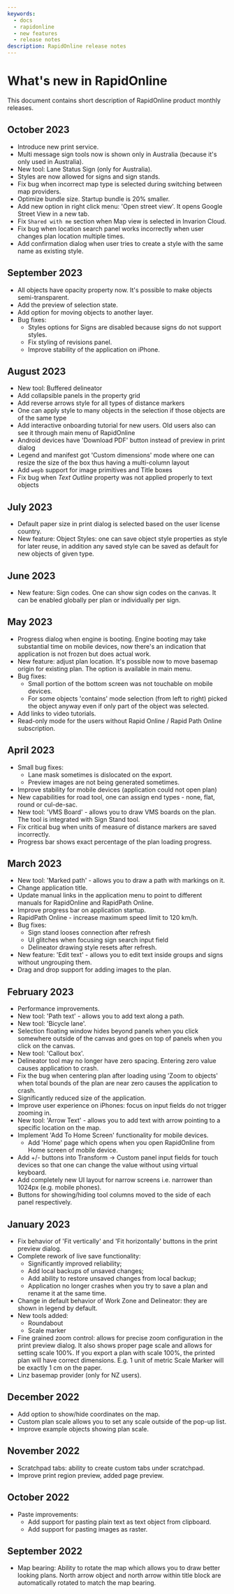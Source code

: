 ```yaml
---
keywords:
  - docs
  - rapidonline
  - new features
  - release notes
description: RapidOnline release notes
---
```


# What's new in RapidOnline

This document contains short description of RapidOnline product monthly releases.

## October 2023

- Introduce new print service.
- Multi message sign tools now is shown only in Australia (because it's only used in Australia).
- New tool: Lane Status Sign (only for Australia).
- Styles are now allowed for signs and sign stands.
- Fix bug when incorrect map type is selected during switching between map providers.
- Optimize bundle size. Startup bundle is 20% smaller.
- Add new option in right click menu: 'Open street view'. It opens Google Street View in a new tab.
- Fix `Shared with me` section when Map view is selected in Invarion Cloud.
- Fix bug when location search panel works incorrectly when user changes plan location multiple times.
- Add confirmation dialog when user tries to create a style with the same name as existing style.

## September 2023

- All objects have opacity property now. It's possible to make objects semi-transparent.
- Add the preview of selection state.
- Add option for moving objects to another layer.
- Bug fixes:
  - Styles options for Signs are disabled because signs do not support styles.
  - Fix styling of revisions panel.
  - Improve stability of the application on iPhone.

## August 2023

- New tool: Buffered delineator
- Add collapsible panels in the property grid
- Add reverse arrows style for all types of distance markers
- One can apply style to many objects in the selection if those objects are of the same type
- Add interactive onboarding tutorial for new users. Old users also can see it through main menu of RapidOnline
- Android devices have 'Download PDF' button instead of preview in print dialog
- Legend and manifest got 'Custom dimensions' mode where one can resize the size of the box thus having a multi-column layout
- Add ``wepb`` support for image primitives and Title boxes
- Fix bug when *Text Outline* property was not applied properly to text objects

## July 2023

- Default paper size in print dialog is selected based on the user license country.
- New feature: Object Styles: one can save object style properties as style for later reuse, in addition any saved style can be saved as default for new objects of given type.

## June 2023

- New feature: Sign codes. One can show sign codes on the canvas. It can be enabled globally per plan or individually per sign.

## May 2023

- Progress dialog when engine is booting. Engine booting may take substantial time on mobile devices, now there's an indication that application is not frozen but does actual work.
- New feature: adjust plan location. It's possible now to move basemap origin for existing plan. The option is available in main menu.
- Bug fixes:
  - Small portion of the bottom screen was not touchable on mobile devices.
  - For some objects 'contains' mode selection (from left to right) picked the object anyway even if only part of the object was selected.
- Add links to video tutorials.
- Read-only mode for the users without Rapid Online / Rapid Path Online subscription.

## April 2023

- Small bug fixes:
  - Lane mask sometimes is dislocated on the export.
  - Preview images are not being generated sometimes.
- Improve stability for mobile devices (application could not open plan)
- New capabilities for road tool, one can assign end types - none, flat, round or cul-de-sac.
- New tool: 'VMS Board' - allows you to draw VMS boards on the plan. The tool is integrated with Sign Stand tool.
- Fix critical bug when units of measure of distance markers are saved incorrectly.
- Progress bar shows exact percentage of the plan loading progress.

## March 2023

- New tool: 'Marked path' - allows you to draw a path with markings on it.
- Change application title.
- Update manual links in the application menu to point to different manuals for RapidOnline and RapidPath Online.
- Improve progress bar on application startup.
- RapidPath Online - increase maximum speed limit to 120 km/h.
- Bug fixes:
  - Sign stand looses connection after refresh
  - UI glitches when focusing sign search input field
  - Delineator drawing style resets after refresh.
- New feature: 'Edit text' - allows you to edit text inside groups and signs without ungrouping them.
- Drag and drop support for adding images to the plan.

## February 2023

- Performance improvements.
- New tool: 'Path text' - allows you to add text along a path.
- New tool: 'Bicycle lane'.
- Selection floating window hides beyond panels when you click somewhere outside of the canvas and goes on top of panels
when you click on the canvas.
- New tool: 'Callout box'.
- Delineator tool may no longer have zero spacing. Entering zero value causes application to crash.
- Fix the bug when centering plan after loading using 'Zoom to objects' when total bounds of the plan are near zero causes
the application to crash.
- Significantly reduced size of the application.
- Improve user experience on iPhones: focus on input fields do not trigger zooming in.
- New tool: 'Arrow Text' - allows you to add text with arrow pointing to a specific location on the map.
- Implement 'Add To Home Screen' functionality for mobile devices.
  - Add 'Home' page which opens when you open RapidOnline from Home screen of mobile device.
- Add +/- buttons into Transform -> Custom panel input fields for touch devices
so that one can change the value without using virtual keyboard.
- Add completely new UI layout for narrow screens i.e. narrower than 1024px (e.g. mobile phones).
- Buttons for showing/hiding tool columns moved to the side of each panel respectively.

## January 2023

- Fix behavior of 'Fit vertically' and 'Fit horizontally' buttons in the print preview dialog.
- Complete rework of live save functionality:
  - Significantly improved reliability;
  - Add local backups of unsaved changes;
  - Add ability to restore unsaved changes from local backup;
  - Application no longer crashes when you try to save a plan and rename it at the same time.
- Change in default behavior of Work Zone and Delineator: they are shown in legend by default.
- New tools added:
  - Roundabout
  - Scale marker
- Fine grained zoom control: allows for precise zoom configuration in the print preview dialog.
It also shows proper page scale and allows for setting scale 100%. If you export a plan with scale 100%,
the printed plan will have correct dimensions. E.g. 1 unit of metric Scale Marker will be exactly 1 cm on the paper.
- Linz basemap provider (only for NZ users).

## December 2022

- Add option to show/hide coordinates on the map.
- Custom plan scale allows you to set any scale outside of the pop-up list.
- Improve example objects showing plan scale.

## November 2022

- Scratchpad tabs: ability to create custom tabs under scratchpad.
- Improve print region preview, added page preview.

## October 2022

- Paste improvements:
  - Add support for pasting plain text as text object from clipboard.
  - Add support for pasting images as raster.

## September 2022

- Map bearing: Ability to rotate the map which allows you to draw better looking plans.
North arrow object and north arrow within title block are automatically rotated to match the map bearing.

